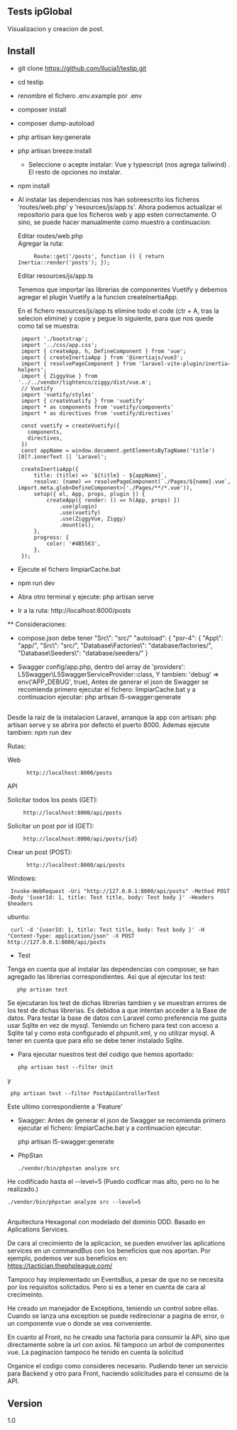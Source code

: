 ## Tests ipGlobal
Visualizacion y creacion de post.

## Install
 - git clone https://github.com/llucia1/testip.git
 - cd testip
 - renombre el fichero .env.example por .env
 - composer install
 - composer dump-autoload
 - php artisan key:generate
 - php artisan breeze:install
 
   * Seleccione o acepte instalar: Vue y typescript (nos agrega tailwind) . El resto de opciones no instalar.
 - npm install

 


 - Al instalar las dependencias nos han sobreescrito los ficheros 'routes/web.php' y 'resources/js/app.ts'.
   Ahora podemos actualizar el repositorio para que los ficheros web y app esten correctamente. 
   O sino, se puede hacer manualmente como muestro a continuacion:
 
    Editar routes/web.php   
    Agregar la ruta:
 
        
 
            Route::get('/posts', function () { return Inertia::render('posts'); });
 

    Editar resources/js/app.ts
    
    Tenemos que importar las librerias de componentes Vuetify y debemos agregar el plugin Vuetify a la funcion createInertiaApp.
    
    En el fichero resources/js/app.ts 
    elimine todo el code (ctr + A, tras la selecion elimine) y copie y pegue lo siguiente, para que nos quede como tal se muestra: 
        
        



        import './bootstrap'; 
        import '../css/app.css'; 
        import { createApp, h, DefineComponent } from 'vue';
        import { createInertiaApp } from '@inertiajs/vue3';
        import { resolvePageComponent } from 'laravel-vite-plugin/inertia-helpers';
        import { ZiggyVue } from '../../vendor/tightenco/ziggy/dist/vue.m';
        // Vuetify
        import 'vuetify/styles'
        import { createVuetify } from 'vuetify'
        import * as components from 'vuetify/components'
        import * as directives from 'vuetify/directives'
        
        const vuetify = createVuetify({
          components,
          directives,
        })
        const appName = window.document.getElementsByTagName('title')[0]?.innerText || 'Laravel';
        
        createInertiaApp({
            title: (title) => `${title} - ${appName}`,
            resolve: (name) => resolvePageComponent(`./Pages/${name}.vue`, import.meta.glob<DefineComponent>('./Pages/**/*.vue')),
            setup({ el, App, props, plugin }) {
                createApp({ render: () => h(App, props) })
                    .use(plugin)
                    .use(vuetify)
                    .use(ZiggyVue, Ziggy)
                    .mount(el);
            },
            progress: {
                color: '#4B5563',
            },
        });





 - Ejecute el fichero limpiarCache.bat
 - npm run dev
 - Abra otro terminal y ejecute: php artisan serve
 - Ir a la ruta: http://localhost:8000/posts

    
    
** Consideraciones:
- compose.json debe tener "Src\\": "src/"
    "autoload": {
        "psr-4": {
            "App\\": "app/",
            "Src\\": "src/",
            "Database\\Factories\\": "database/factories/",
            "Database\\Seeders\\": "database/seeders/"
        }
    
- Swagger
 config/app.php, dentro del array de 'providers':
    L5Swagger\L5SwaggerServiceProvider::class,
 Y tambien: 'debug' => env('APP_DEBUG', true),
 Antes de generar el json de Swagger se recomienda primero ejecutar el fichero: limpiarCache.bat 
 y a continuacion ejecutar:
 php artisan l5-swagger:generate


## 
Desde la raiz de la instalacion Laravel, arranque la app con artisan: php artisan serve y se abrira por defecto el puerto 8000.
Ademas ejecute tambien: npm run dev

 Rutas:
 
 
 Web

          http://localhost:8000/posts
    
 API

Solicitar todos los posts (GET):

         http://localhost:8000/api/posts


Solicitar un post por id (GET):

         http://localhost:8000/api/posts/{id}
 
 
Crear un post (POST):

          http://localhost:8000/api/posts

Windows:

     Invoke-WebRequest -Uri "http://127.0.0.1:8000/api/posts" -Method POST -Body '{userId: 1, title: Test title, body: Test body }' -Headers $headers
ubuntu:

     curl -d '{userId: 1, title: Test title, body: Test body }' -H "Content-Type: application/json" -X POST http://127.0.0.1:8000/api/posts




- Test

Tenga en cuenta que al instalar las dependencias con composer, se han agregado las librerias correspondientes. 
Asi que al ejecutar los test:


       php artisan test
    
    
Se ejecutaran los test de dichas librerias tambien y se muestran errores de los test de dichas librerias. Es debidoa a que intentan acceder a la Base de datos. 
Para testar la base de datos con Laravel como preferencia me gusta usar Sqlite en vez de mysql. 
Teniendo un fichero para test con acceso a Sqlite tal y como esta configurado el phpunit.xml, y no utilizar mysql.
A tener en cuenta que para ello se debe tener instalado Sqlite.



- Para ejecutar nuestros test del codigo que hemos aportado:

 
      php artisan test --filter Unit 
    
 y 
 
     php artisan test --filter PostApiControllerTest
    
 Este ultimo correspondiente a 'Feature'


 - Swagger: 
Antes de generar el json de Swagger se recomienda primero ejecutar el fichero: 
    limpiarCache.bat 
 y a continuacion ejecutar:
 
    php artisan l5-swagger:generate

  - PhpStan
  
        ./vendor/bin/phpstan analyze src 
        
 He codificado hasta el --level=5 (Puedo codficar mas alto, pero no lo he realizado.)
 
    ./vendor/bin/phpstan analyze src --level=5
 

## 
Arquitectura Hexagonal con modelado del dominio DDD.
Basado en Aplications Services. 

De cara al crecimiento de la aplicacion, se pueden envolver las aplications services en un commandBus con los beneficios que nos aportan. Por ejemplo, podemos ver sus beneficios en: https://tactician.thephpleague.com/

Tampoco hay implementado un EventsBus, a pesar de que no se necesita por los requisitos solictados. Pero si es a tener en cuenta de cara al crecimeinto.

He creado un manejador de Exceptions, teniendo un control sobre ellas. Cuando se lanza una exception se puede redirecionar a pagina de error, o un componente vue o donde se vea conveniente.

En cuanto al Front, no he creado una factoria para consumir la APi, sino que directamente sobre la url con axios. Ni tampoco un arbol de componentes vue.
La paginacion tampoco he tenido en cuenta la solicitud 

Organice el codigo como consideres necesario. Pudiendo tener un servicio para Backend y otro para Front, haciendo solicitudes para el consumo de la API.






## Version
1.0

